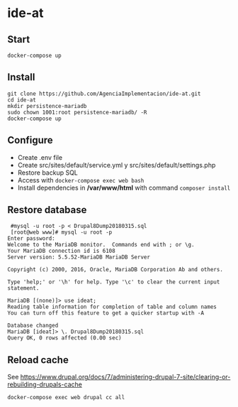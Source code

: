 # ide-at


## Start
```
docker-compose up
```

## Install
```
git clone https://github.com/AgenciaImplementacion/ide-at.git
cd ide-at
mkdir persistence-mariadb
sudo chown 1001:root persistence-mariadb/ -R
docker-compose up
```

## Configure
- Create .env file
- Create src/sites/default/service.yml y src/sites/default/settings.php
- Restore backup SQL
- Access with ```docker-compose exec web bash```
- Install dependencies in **/var/www/html** with command ```composer install```

## Restore database
```
 #mysql -u root -p < Drupal8Dump20180315.sql
 [root@web www]# mysql -u root -p
Enter password:
Welcome to the MariaDB monitor.  Commands end with ; or \g.
Your MariaDB connection id is 6108
Server version: 5.5.52-MariaDB MariaDB Server

Copyright (c) 2000, 2016, Oracle, MariaDB Corporation Ab and others.

Type 'help;' or '\h' for help. Type '\c' to clear the current input statement.

MariaDB [(none)]> use ideat;
Reading table information for completion of table and column names
You can turn off this feature to get a quicker startup with -A

Database changed
MariaDB [ideat]> \. Drupal8Dump20180315.sql
Query OK, 0 rows affected (0.00 sec)

```

## Reload cache
See https://www.drupal.org/docs/7/administering-drupal-7-site/clearing-or-rebuilding-drupals-cache
```
docker-compose exec web drupal cc all
```
